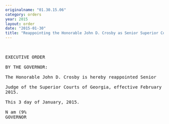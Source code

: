 ```yaml
---
originalname: "01.30.15.06"
category: orders
year: 2015
layout: order
date: "2015-01-30"
title: "Reappointing the Honorable John D. Crosby as Senior Superior Court Judge"
---
```

<pre>
 

EXECUTIVE ORDER

BY THE GOVERNOR:

The Honorable John D. Crosby is hereby reappointed Senior

Judge of the Superior Courts of Georgia, effective February 1,
2015.

This 3 day of January, 2015.

N am (9%
GOVERNOR

</pre>
